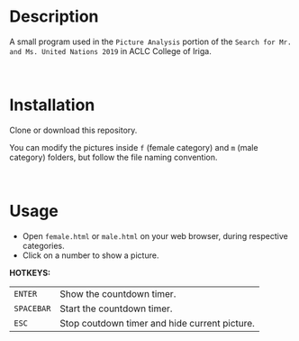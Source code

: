 # Description
A small program used in the `Picture Analysis` portion of the `Search for Mr. and Ms. United Nations 2019` in ACLC College of Iriga.

<br>

# Installation
Clone or download this repository.

You can modify the pictures inside `f` (female category) and `m` (male category) folders, but follow the file naming convention.

<br>

# Usage
<ul>
    <li>Open <code>female.html</code> or <code>male.html</code> on your web browser, during respective categories.</li>
    <li>Click on a number to show a picture.</li>
</ul>
<b>HOTKEYS:</b>
<table>
    <tr>
        <td><code>ENTER</code></td>
        <td>Show the countdown timer.</td>
    </tr>
    <tr>
        <td><code>SPACEBAR</code></td>
        <td>Start the countdown timer.</td>
    </tr>
    <tr>
        <td><code>ESC</code></td>
        <td>Stop coutdown timer and hide current picture.</td>
    </tr>
</table>